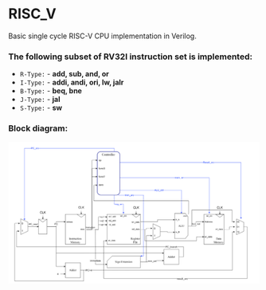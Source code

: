 # RISC_V
Basic single cycle RISC-V CPU implementation in Verilog.

### The following subset of RV32I instruction set is implemented:
* `R-Type:` - **add, sub, and, or** 
* `I-Type:` - **addi, andi, ori, lw, jalr** 
* `B-Type:` - **beq, bne** 
* `J-Type:` - **jal** 
* `S-Type:` - **sw** 

### Block diagram:
![funtable](rsc/Blockdiagram.png)
